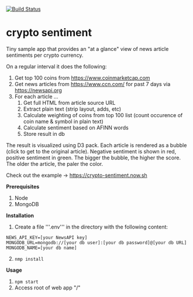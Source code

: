 [![Build Status](https://travis-ci.org/tweinmann/crypto_sentiment.svg?branch=master)](https://travis-ci.org/tweinmann/crypto_sentiment)

# crypto sentiment

Tiny sample app that provides an "at a glance" view of news article sentiments per crypto currency.  

On a regular interval it does the following:

1. Get top 100 coins from https://www.coinmarketcap.com
2. Get news articles from https://www.ccn.com/ for past 7 days via https://newsapi.org
3. For each article ...
    1. Get full HTML from article source URL
    2. Extract plain text (strip layout, adds, etc)
    3. Calculate weighting of coins from top 100 list (count occurence of coin name & symbol in plain text)
    4. Calculate sentiment based on AFINN words
    5. Store result in db

The result is visualized using D3 pack. Each article is rendered as a bubble (click to get to the original article). Negative sentiment is shown in red, positive sentiment in green. The bigger the bubble, the higher the score. The older the article, the paler the color.

Check out the example -> https://crypto-sentiment.now.sh

**Prerequisites**

1. Node
2. MongoDB

**Installation**

1. Create a file '''.env''' in the directory with the following content:

```
NEWS_API_KEY=[your NewsAPI key]
MONGODB_URL=mongodb://[your db user]:[your db password]@[your db URL]
MONGODB_NAME=[your db name]
```

2. `nmp install`

**Usage**

1. `npm start`
2. Access root of web app "/"


 
